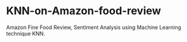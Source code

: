 # KNN-on-Amazon-food-review
Amazon Fine Food Review, Sentiment Analysis using Machine Learning technique KNN.
